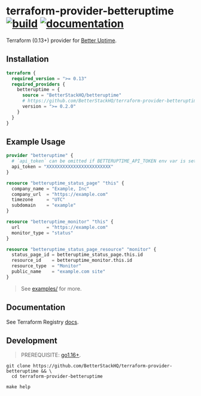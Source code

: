 # terraform-provider-betteruptime [![build](https://github.com/BetterStackHQ/terraform-provider-betteruptime/actions/workflows/build.yml/badge.svg?branch=master)](https://github.com/BetterStackHQ/terraform-provider-betteruptime/actions/workflows/build.yml) [![documentation](https://img.shields.io/badge/-documentation-blue)](https://registry.terraform.io/providers/BetterStackHQ/betteruptime/latest/docs)

Terraform (0.13+) provider for [Better Uptime](https://betteruptime.com/).

## Installation

```terraform
terraform {
  required_version = ">= 0.13"
  required_providers {
    betteruptime = {
      source = "BetterStackHQ/betteruptime"
      # https://github.com/BetterStackHQ/terraform-provider-betteruptime/blob/master/CHANGELOG.md
      version = ">= 0.2.0"
    }
  }
}
```

## Example Usage

```terraform
provider "betteruptime" {
  # `api_token` can be omitted if BETTERUPTIME_API_TOKEN env var is set.
  api_token = "XXXXXXXXXXXXXXXXXXXXXXXX"
}

resource "betteruptime_status_page" "this" {
  company_name = "Example, Inc"
  company_url  = "https://example.com"
  timezone     = "UTC"
  subdomain    = "example"
}

resource "betteruptime_monitor" "this" {
  url          = "https://example.com"
  monitor_type = "status"
}

resource "betteruptime_status_page_resource" "monitor" {
  status_page_id = betteruptime_status_page.this.id
  resource_id    = betteruptime_monitor.this.id
  resource_type  = "Monitor"
  public_name    = "example.com site"
}
```

> See [examples/](examples/) for more.

## Documentation

See Terraform Registry [docs](https://registry.terraform.io/providers/BetterStackHQ/betteruptime/latest/docs).

## Development

> PREREQUISITE: [go1.16+](https://golang.org/dl/).

```shell script
git clone https://github.com/BetterStackHQ/terraform-provider-betteruptime && \
  cd terraform-provider-betteruptime

make help
```
